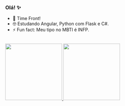 ### Olá! ✨

- 🔭 Time Front!
- 🤓 Estudando Angular, Python com Flask e C#.
- ⚡ Fun fact: Meu tipo no MBTI é INFP.

##

 <div>
  <a href="https://github.com/LeticiaTP">
  <img height="180em" src="https://github-readme-stats.vercel.app/api?username=LeticiaTP&show_icons=true&theme=nightowl"/>
  <img height="180em" src="https://github-readme-stats.vercel.app/api/top-langs/?username=LeticiaTP&show_icons=true&theme=nightowl&layout=compact"/>
<div>
